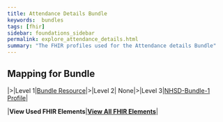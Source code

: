 ```yaml
---
title: Attendance Details Bundle
keywords:  bundles
tags: [fhir]
sidebar: foundations_sidebar
permalink: explore_attendance_details.html
summary: "The FHIR profiles used for the Attendance details Bundle"
---
```


## Mapping for Bundle ##

|>|Level 1|[Bundle Resource](http://hl7.org/fhir/stu3/bundle.html)|>|Level 2| None|>|Level 3|[NHSD-Bundle-1 Profile](http://xxx)|


|**View Used FHIR Elements**|**[View All FHIR Elements](explore_attendance_details_all.html#mapping-for-bundle)**|

